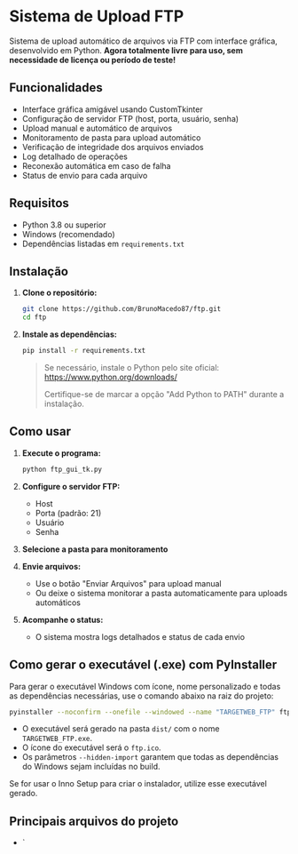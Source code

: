 # Sistema de Upload FTP

Sistema de upload automático de arquivos via FTP com interface gráfica, desenvolvido em Python. **Agora totalmente livre para uso, sem necessidade de licença ou período de teste!**

## Funcionalidades

- Interface gráfica amigável usando CustomTkinter
- Configuração de servidor FTP (host, porta, usuário, senha)
- Upload manual e automático de arquivos
- Monitoramento de pasta para upload automático
- Verificação de integridade dos arquivos enviados
- Log detalhado de operações
- Reconexão automática em caso de falha
- Status de envio para cada arquivo

## Requisitos

- Python 3.8 ou superior
- Windows (recomendado)
- Dependências listadas em `requirements.txt`

## Instalação

1. **Clone o repositório:**
   ```bash
   git clone https://github.com/BrunoMacedo87/ftp.git
   cd ftp
   ```

2. **Instale as dependências:**
   ```bash
   pip install -r requirements.txt
   ```
   > Se necessário, instale o Python pelo site oficial: https://www.python.org/downloads/
   >
   > Certifique-se de marcar a opção "Add Python to PATH" durante a instalação.

## Como usar

1. **Execute o programa:**
   ```bash
   python ftp_gui_tk.py
   ```

2. **Configure o servidor FTP:**
   - Host
   - Porta (padrão: 21)
   - Usuário
   - Senha

3. **Selecione a pasta para monitoramento**

4. **Envie arquivos:**
   - Use o botão "Enviar Arquivos" para upload manual
   - Ou deixe o sistema monitorar a pasta automaticamente para uploads automáticos

5. **Acompanhe o status:**
   - O sistema mostra logs detalhados e status de cada envio

## Como gerar o executável (.exe) com PyInstaller

Para gerar o executável Windows com ícone, nome personalizado e todas as dependências necessárias, use o comando abaixo na raiz do projeto:

```sh
pyinstaller --noconfirm --onefile --windowed --name "TARGETWEB_FTP" ftp_gui_tk.py --icon=ftp.ico --hidden-import=win32con --hidden-import=win32com --hidden-import=win32api --hidden-import=pywintypes
```

- O executável será gerado na pasta `dist/` com o nome `TARGETWEB_FTP.exe`.
- O ícone do executável será o `ftp.ico`.
- Os parâmetros `--hidden-import` garantem que todas as dependências do Windows sejam incluídas no build.

Se for usar o Inno Setup para criar o instalador, utilize esse executável gerado.

## Principais arquivos do projeto

- `